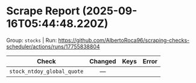 # Scrape Report (2025-09-16T05:44:48.220Z)

Group: `stocks`  |  Run: https://github.com/AlbertoRoca96/scraping-checks-scheduler/actions/runs/17755838804

| Check | Changed | Keys | Error |
|---|:---:|:--|:--|
| `stock_ntdoy_global_quote` | — |  |  |
